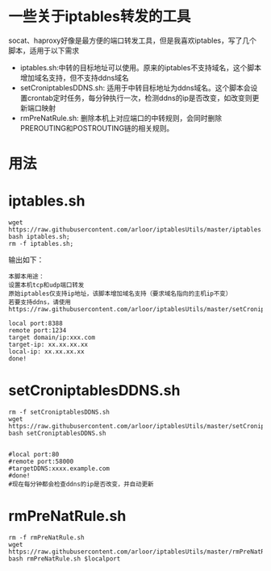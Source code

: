 # 一些关于iptables转发的工具

socat、haproxy好像是最方便的端口转发工具，但是我喜欢iptables，写了几个脚本，适用于以下需求

- iptables.sh:中转的目标地址可以使用。原来的iptables不支持域名，这个脚本增加域名支持，但不支持ddns域名
- setCroniptablesDDNS.sh: 适用于中转目标地址为ddns域名。这个脚本会设置crontab定时任务，每分钟执行一次，检测ddns的ip是否改变，如改变则更新端口映射
- rmPreNatRule.sh: 删除本机上对应端口的中转规则，会同时删除PREROUTING和POSTROUTING链的相关规则。

# 用法

# iptables.sh

```shell
wget  https://raw.githubusercontent.com/arloor/iptablesUtils/master/iptables.sh;
bash iptables.sh;
rm -f iptables.sh;
```

输出如下：
```shell
本脚本用途：
设置本机tcp和udp端口转发
原始iptables仅支持ip地址，该脚本增加域名支持（要求域名指向的主机ip不变）
若要支持ddns，请使用 https://raw.githubusercontent.com/arloor/iptablesUtils/master/setCroniptablesDDNS.sh;

local port:8388
remote port:1234
target domain/ip:xxx.com
target-ip: xx.xx.xx.xx
local-ip: xx.xx.xx.xx
done!
```

# setCroniptablesDDNS.sh

```shell
rm -f setCroniptablesDDNS.sh
wget https://raw.githubusercontent.com/arloor/iptablesUtils/master/setCroniptablesDDNS.sh;
bash setCroniptablesDDNS.sh


#local port:80
#remote port:58000
#targetDDNS:xxxx.example.com
#done!
#现在每分钟都会检查ddns的ip是否改变，并自动更新
```

# rmPreNatRule.sh

```shell
rm -f rmPreNatRule.sh
wget https://raw.githubusercontent.com/arloor/iptablesUtils/master/rmPreNatRule.sh;
bash rmPreNatRule.sh $localport
```
